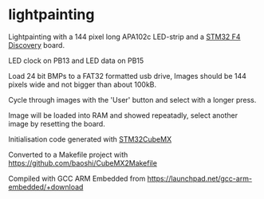# lightpainting

Lightpainting with a 144 pixel long APA102c LED-strip and a [STM32 F4 Discovery](http://www.st.com/web/catalog/tools/FM116/SC959/SS1532/PF252419) board.
  
LED clock on PB13 and LED data on PB15
  
Load 24 bit BMPs to a FAT32 formatted usb drive, Images should be 144 pixels wide and not bigger than about 100kB.
  
Cycle through images with the 'User' button and select with a longer press.
  
Image will be loaded into RAM and showed repeatadly, select another image by resetting the board.

Initialisation code generated with [STM32CubeMX](http://www.st.com/web/en/catalog/tools/PF259242)
  
Converted to a Makefile project with https://github.com/baoshi/CubeMX2Makefile

Compiled with GCC ARM Embedded from https://launchpad.net/gcc-arm-embedded/+download
